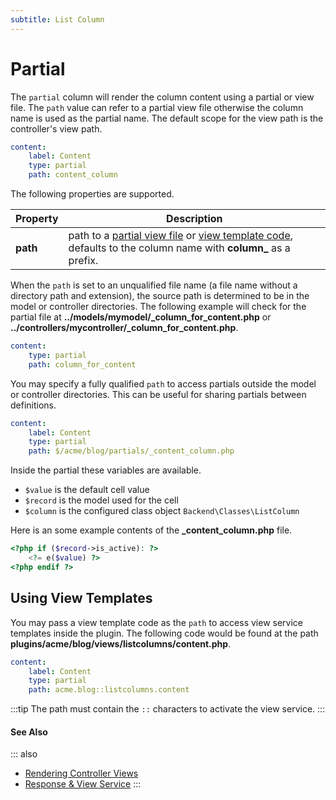```yaml
---
subtitle: List Column
---
```

# Partial

The `partial` column will render the column content using a partial or view file. The `path` value can refer to a partial view file otherwise the column name is used as the partial name. The default scope for the view path is the controller's view path.

```yaml
content:
    label: Content
    type: partial
    path: content_column
```

The following properties are supported.

Property | Description
------------- | -------------
**path** | path to a [partial view file](../../extend/system/views.md) or [view template code](../../extend/services/response-view.md), defaults to the column name with **column_** as a prefix.

When the `path` is set to an unqualified file name (a file name without a directory path and extension), the source path is determined to be in the model or controller directories. The following example will check for the partial file at **../models/mymodel/_column_for_content.php** or **../controllers/mycontroller/_column_for_content.php**.

```yaml
content:
    type: partial
    path: column_for_content
```

You may specify a fully qualified `path` to access partials outside the model or controller directories. This can be useful for sharing partials between definitions.

```yaml
content:
    label: Content
    type: partial
    path: $/acme/blog/partials/_content_column.php
```

Inside the partial these variables are available.

- `$value` is the default cell value
- `$record` is the model used for the cell
- `$column` is the configured class object `Backend\Classes\ListColumn`

Here is an some example contents of the **_content_column.php** file.

```php
<?php if ($record->is_active): ?>
    <?= e($value) ?>
<?php endif ?>
```

## Using View Templates

You may pass a view template code as the `path` to access view service templates inside the plugin. The following code would be found at the path **plugins/acme/blog/views/listcolumns/content.php**.

```yaml
content:
    label: Content
    type: partial
    path: acme.blog::listcolumns.content
```

:::tip
The path must contain the `::` characters to activate the view service.
:::

#### See Also

::: also
* [Rendering Controller Views](../../extend/system/views.md)
* [Response & View Service](../../extend/services/response-view.md)
:::
